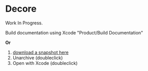# Decore

Work In Progress.

Build documentation using Xcode "Product/Build Documentation"

**Or**

1. [download a snapshot here](https://github.com/MaximBazarov/Decore/blob/ff87288a2ef85a07ede9c0b1b090b3b3d683f081/docs/Decore.doccarchive.zip) 
2. Unarchive (doubleclick)
3. Open with Xcode (doubleclick)

